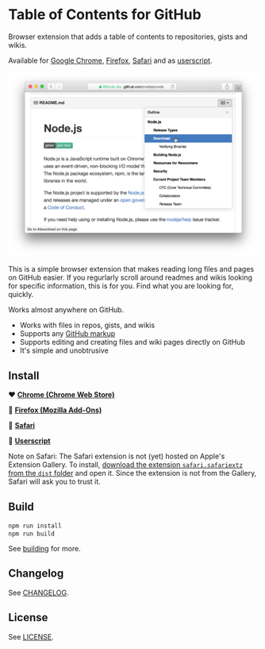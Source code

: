 # Table of Contents for GitHub

Browser extension that adds a table of contents to repositories, gists and wikis.

Available for [Google Chrome][Chrome], [Firefox][Firefox], [Safari][Safari] and as [userscript][Userscript].

![Screenshot](img/screenshots/safari1.png)

This is a simple browser extension that makes reading long files and pages on GitHub easier. If you regurlarly scroll around readmes and wikis looking for specific information, this is for you. Find what you are looking for, quickly.

Works almost anywhere on GitHub.

- Works with files in repos, gists, and wikis
- Supports any [GitHub markup](https://github.com/github/markup#markups)
- Supports editing and creating files and wiki pages directly on GitHub
- It's simple and unobtrusive

## Install

❤️ **[Chrome (Chrome Web Store)][Chrome]**

💚 **[Firefox (Mozilla Add-Ons)][Firefox]**

💙 **[Safari][Safari]**

💜 **[Userscript][Userscript]**

Note on Safari: The Safari extension is not (yet) hosted on Apple's Extension Gallery. To install, [download the extension `safari.safariextz` from the `dist` folder][Safari] and open it. Since the extension is not from the Gallery, Safari will ask you to trust it.

## Build

    npm run install
    npm run build

See [building](building.md) for more.

## Changelog

See [CHANGELOG](CHANGELOG.md).

## License

See [LICENSE](LICENSE.md).


[Chrome]: https://chrome.google.com/webstore/detail/table-of-contents-for-git/hlkhpeomjgelmljaknhoboeohhgmmgcn
[Firefox]: https://addons.mozilla.org/en-US/firefox/addon/github-toc/
[Userscript]: https://github.com/arthurhammer/github-toc/raw/master/dist/github-toc.user.js
[Safari]: https://github.com/arthurhammer/github-toc/blob/master/dist/safari.safariextz?raw=true
